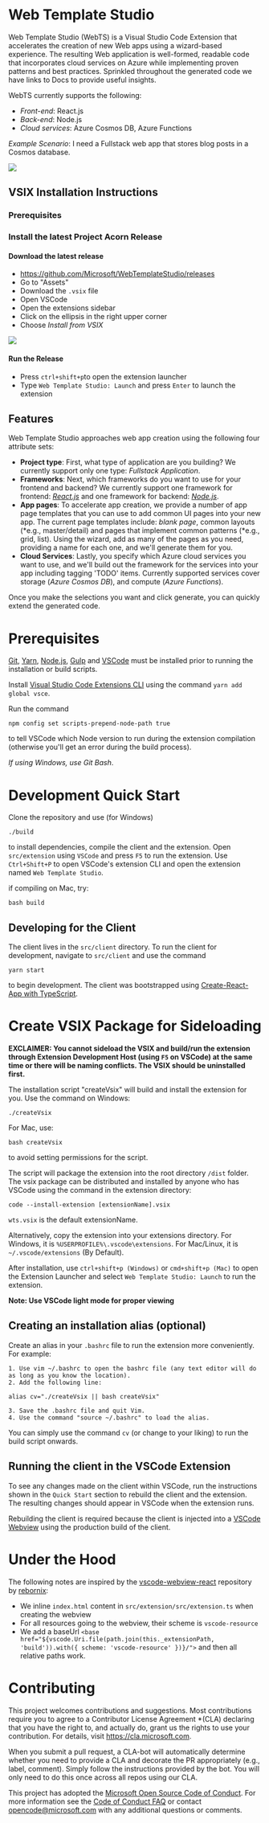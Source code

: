 # Web Template Studio

Web Template Studio (WebTS) is a Visual Studio Code Extension that accelerates the creation of new Web apps using a wizard-based experience. The resulting Web application is well-formed, readable code that
incorporates cloud services on Azure while implementing proven patterns and best practices. Sprinkled throughout the generated code we have links to Docs to provide useful insights.

WebTS currently supports the following:

- _Front-end_: React.js
- _Back-end_: Node.js
- _Cloud services_: Azure Cosmos DB, Azure Functions

_Example Scenario_: I need a Fullstack web app that stores blog posts in a Cosmos database.

<img src="./docs/resources/readme-app-screenshot.png">

## VSIX Installation Instructions

### Prerequisites

### Install the latest Project Acorn Release

#### Download the latest release

- https://github.com/Microsoft/WebTemplateStudio/releases
- Go to "Assets"
- Download the `.vsix` file
- Open VSCode
- Open the extensions sidebar
- Click on the ellipsis in the right upper corner
- Choose _Install from VSIX_

<img src="./docs/resources/vsix-install-instructions.png">

#### Run the Release

- Press `ctrl+shift+p`to open the extension launcher
- Type `Web Template Studio: Launch` and press `Enter` to launch the extension

## Features

Web Template Studio approaches web app creation using the following four attribute sets:

- **Project type**: First, what type of application are you building? We currently support only one type: _Fullstack Application_.
- **Frameworks**: Next, which frameworks do you want to use for your frontend and backend? We currently support one framework for frontend: _[React.js](https://reactjs.org/)_ and one framework for backend: _[Node.js](https://nodejs.org/en/)_.
- **App pages**: To accelerate app creation, we provide a number of app page templates that you can use to add common UI pages into your new app. The current page templates include: _blank page_, common layouts (*e.g., master/detail) and pages that implement common patterns (*e.g., grid, list). Using the wizard, add as many of the pages as you need, providing a name for each one, and we'll generate them for you.
- **Cloud Services**: Lastly, you specify which Azure cloud services you want to use, and we'll build out the framework for the services into your app including tagging 'TODO' items. Currently supported services cover storage (_Azure Cosmos DB_), and compute (_Azure Functions_).

Once you make the selections you want and click generate, you can quickly extend the generated code.

# Prerequisites

[Git](https://git-scm.com/downloads), [Yarn](https://yarnpkg.com/en/docs/install#mac-stable), [Node.js](https://nodejs.org/en/download/), [Gulp](https://gulpjs.com/) and [VSCode](https://code.visualstudio.com/updates/v1_31) must be installed prior to running the installation or build scripts.

Install [Visual Studio Code Extensions CLI](https://code.visualstudio.com/api/working-with-extensions/publishing-extension#vsce) using the command `yarn add global vsce`.

Run the command

```
npm config set scripts-prepend-node-path true
```

to tell VSCode which Node version to run during the extension compilation (otherwise you'll get an error during the build process).

_If using Windows, use Git Bash_.

# Development Quick Start

Clone the repository and use (for Windows)

```
./build
```

to install dependencies, compile the client and the extension. Open `src/extension` using `VSCode` and press `F5` to run the extension. Use `Ctrl+Shift+P` to open VSCode's extension CLI and open the extension named `Web Template Studio`.

if compiling on Mac, try:

```
bash build
```

## Developing for the Client

The client lives in the `src/client` directory. To run the client for development, navigate to `src/client` and use the command

```
yarn start
```

to begin development. The client was bootstrapped using [Create-React-App with TypeScript](https://facebook.github.io/create-react-app/docs/adding-typescript).

# Create VSIX Package for Sideloading

**EXCLAIMER: You cannot sideload the VSIX and build/run the extension through Extension Development Host (using `F5` on VSCode) at the same time or there will be naming conflicts. The VSIX should be uninstalled first.**

The installation script "createVsix" will build and install the extension for you. Use the command on Windows:

```
./createVsix
```

For Mac, use:

```
bash createVsix
```

to avoid setting permissions for the script.

The script will package the extension into the root directory `/dist` folder. The vsix package can be distributed and installed by anyone who has VSCode using the command in the extension directory:

```
code --install-extension [extensionName].vsix
```

`wts.vsix` is the default extensionName.

Alternatively, copy the extension into your extensions directory. For Windows, it is `%USERPROFILE%\.vscode\extensions`. For Mac/Linux, it is `~/.vscode/extensions` (By Default).

After installation, use `ctrl+shift+p (Windows)` or `cmd+shift+p (Mac)` to open the Extension Launcher and select `Web Template Studio: Launch` to run the extension.

**Note: Use VSCode light mode for proper viewing**

## Creating an installation alias (optional)

Create an alias in your `.bashrc` file to run the extension more conveniently. For example:

```
1. Use vim ~/.bashrc to open the bashrc file (any text editor will do as long as you know the location).
2. Add the following line:

alias cv="./createVsix || bash createVsix"

3. Save the .bashrc file and quit Vim.
4. Use the command "source ~/.bashrc" to load the alias.
```

You can simply use the command `cv` (or change to your liking) to run the build script onwards.

## Running the client in the VSCode Extension

To see any changes made on the client within VSCode, run the instructions shown in the `Quick Start` section to rebuild the client and the extension. The resulting changes should appear in VSCode when the extension runs.

Rebuilding the client is required because the client is injected into a [VSCode Webview](https://code.visualstudio.com/api/extension-guides/webview) using the production build of the client.

# Under the Hood

The following notes are inspired by the [vscode-webview-react](https://github.com/rebornix/vscode-webview-react) repository by [rebornix](https://github.com/rebornix):

- We inline `index.html` content in `src/extension/src/extension.ts` when creating the webview
- For all resources going to the webview, their scheme is `vscode-resource`
- We add a baseUrl `<base href="${vscode.Uri.file(path.join(this._extensionPath, 'build')).with({ scheme: 'vscode-resource' })}/">` and then all relative paths work.

# Contributing

This project welcomes contributions and suggestions. Most contributions require you to agree to a
Contributor License Agreement \*(CLA) declaring that you have the right to, and actually do, grant us
the rights to use your contribution. For details, visit https://cla.microsoft.com.

When you submit a pull request, a CLA-bot will automatically determine whether you need to provide
a CLA and decorate the PR appropriately (e.g., label, comment). Simply follow the instructions
provided by the bot. You will only need to do this once across all repos using our CLA.

This project has adopted the [Microsoft Open Source Code of Conduct](https://opensource.microsoft.com/codeofconduct/).
For more information see the [Code of Conduct FAQ](https://opensource.microsoft.com/codeofconduct/faq/) or
contact [opencode@microsoft.com](mailto:opencode@microsoft.com) with any additional questions or comments.
